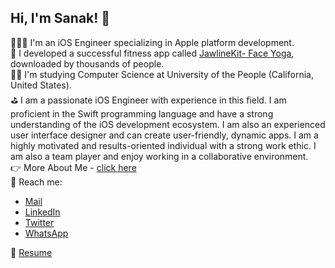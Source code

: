 ## Hi, I'm Sanak! 👋

👨🏻‍💻 I'm an iOS Engineer specializing in Apple platform development.<br/>
📱 I developed a successful fitness app called [JawlineKit- Face Yoga](https://apps.apple.com/ua/app/jawlinekit-face-yoga/id6483934202), downloaded by thousands of people.<br/>
👨‍🎓 I'm studying Computer Science at University of the People (California, United States).<br/>
⛳️ I am a passionate iOS Engineer with experience in this field. I am proficient in the Swift programming language and have a strong understanding of the iOS development ecosystem. I am also an experienced user interface designer and can create user-friendly, dynamic apps. I am a highly motivated and results-oriented individual with a strong work ethic. I am also a team player and enjoy working in a collaborative environment.<br/>
👉 More About Me - [click here](https://iosdevdose.wixsite.com/my-site) <br/>
📩 Reach me:
* [Mail](mailto:iosdevdose@yahoo.com)
* [LinkedIn](https://www.linkedin.com/in/sanak-ghoosh-7839581b7/)
* [Twitter](https://twitter.com/sanak_iosdev)
* [WhatsApp](https://wa.me/qr/QIAMESXRTYZRI1) <br/>

📄 [Resume](https://drive.google.com/file/d/1lw_5gUIEBo1TbX6eta4rXxprpcWRm3_B/view?usp=sharing) <br/>
